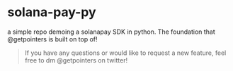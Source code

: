 # solana-pay-py
a simple repo demoing a solanapay SDK in python. The foundation that @getpointers is built on top of!

> If you have any questions or would like to request a new feature, feel free to dm @getpointers on twitter!
